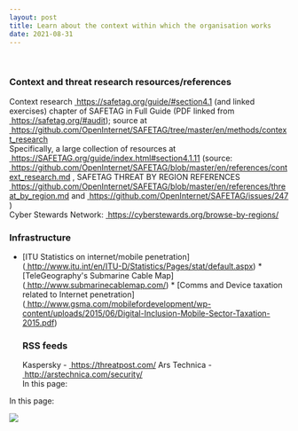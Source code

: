 ```yaml
---
layout: post
title: Learn about the context within which the organisation works
date: 2021-08-31
---
```


<body class="mceContentBody aui-theme-default wiki-content fullsize">
<p> </p> <div class="contentLayout2">
<div class="columnLayout two-equal" data-layout="two-equal">
<div class="cell normal" data-type="normal">
<div class="innerCell">
<h3>Context and threat research resources/references</h3><p>Context research <a href="https://safetag.org/guide/#section4.1"><span style="color: rgb(0,0,238);"> </span></a><a class="external-link" href="https://safetag.org/guide/#section4.1+" rel="nofollow">https://safetag.org/guide/#section4.1</a> (and linked exercises) chapter of SAFETAG in Full Guide (PDF linked from <a href="https://safetag.org/#audit"><span style="color: rgb(0,0,238);"> </span></a><a class="external-link" href="https://safetag.org/#audit+" rel="nofollow">https://safetag.org/#audit</a>); source at <a href="https://github.com/OpenInternet/SAFETAG/tree/master/en/methods/context_research"><span style="color: rgb(0,0,238);"> </span></a><a class="external-link" href="https://github.com/OpenInternet/SAFETAG/tree/master/en/methods/context_research+" rel="nofollow">https://github.com/OpenInternet/SAFETAG/tree/master/en/methods/context_research</a><br/> Specifically, a large collection of resources at <a href="https://SAFETAG.org/guide/index.html#section4.1.11"><span style="color: rgb(0,0,238);"> </span></a><a class="external-link" href="https://SAFETAG.org/guide/index.html#section4.1.11+" rel="nofollow">https://SAFETAG.org/guide/index.html#section4.1.11</a> (source: <a href="https://github.com/OpenInternet/SAFETAG/blob/master/en/references/context_research.md"><span style="color: rgb(0,0,238);"> </span></a><a class="external-link" href="https://github.com/OpenInternet/SAFETAG/blob/master/en/references/context_research.md+" rel="nofollow">https://github.com/OpenInternet/SAFETAG/blob/master/en/references/context_research.md</a> , SAFETAG THREAT BY REGION REFERENCES <a href="https://github.com/OpenInternet/SAFETAG/blob/master/en/references/threat_by_region.md"><span style="color: rgb(0,0,238);"> </span></a><a class="external-link" href="https://github.com/OpenInternet/SAFETAG/blob/master/en/references/threat_by_region.md+" rel="nofollow">https://github.com/OpenInternet/SAFETAG/blob/master/en/references/threat_by_region.md</a> and <a href="https://github.com/OpenInternet/SAFETAG/issues/247"><span style="color: rgb(0,0,238);"> </span></a><a class="external-link" href="https://github.com/OpenInternet/SAFETAG/issues/247+" rel="nofollow">https://github.com/OpenInternet/SAFETAG/issues/247</a> )<br/> Cyber Stewards Network: <a href="https://cyberstewards.org/browse-by-regions/"><span style="color: rgb(0,0,238);"> </span></a><a class="external-link" href="https://cyberstewards.org/browse-by-regions/+" rel="nofollow">https://cyberstewards.org/browse-by-regions/</a></p><h3>Infrastructure</h3><ul><li>[ITU Statistics on internet/mobile penetration](<a href="http://www.itu.int/en/ITU-D/Statistics/Pages/stat/default.aspx"><span style="color: rgb(0,0,238);"> </span></a><a class="external-link" href="http://www.itu.int/en/ITU-D/Statistics/Pages/stat/default.aspx+" rel="nofollow">http://www.itu.int/en/ITU-D/Statistics/Pages/stat/default.aspx</a>) * [TeleGeography's Submarine Cable Map](<a href="http://www.submarinecablemap.com/"><span style="color: rgb(0,0,238);"> </span></a><a class="external-link" href="http://www.submarinecablemap.com/+" rel="nofollow">http://www.submarinecablemap.com/</a>) * [Comms and Device taxation related to Internet penetration](<a href="http://www.gsma.com/mobilefordevelopment/wp-content/uploads/2015/06/Digital-Inclusion-Mobile-Sector-Taxation-2015.pdf"><span style="color: rgb(0,0,238);"> </span></a><a class="external-link" href="http://www.gsma.com/mobilefordevelopment/wp-content/uploads/2015/06/Digital-Inclusion-Mobile-Sector-Taxation-2015.pdf+" rel="nofollow">http://www.gsma.com/mobilefordevelopment/wp-content/uploads/2015/06/Digital-Inclusion-Mobile-Sector-Taxation-2015.pdf</a>)<h3>RSS feeds</h3>Kaspersky - <a href="https://threatpost.com/"><span style="color: rgb(0,0,238);"> </span></a><a class="external-link" href="https://threatpost.com/+" rel="nofollow">https://threatpost.com/</a> Ars Technica - <a href="http://arstechnica.com/security/"><span style="color: rgb(0,0,238);"> </span></a><a class="external-link" href="http://arstechnica.com/security/+" rel="nofollow">http://arstechnica.com/security/</a><br/> In this page:</li></ul></div>
</div>
<div class="cell normal" data-type="normal">
<div class="innerCell">
<p>In this page:</p><p><img class="editor-inline-macro" data-macro-id="ca78d4ed-0520-44ae-8c29-28b2a3066014" data-macro-name="toc" data-macro-schema-version="1" src="/plugins/servlet/confluence/placeholder/macro?definition=e3RvY30&amp;locale=en_GB&amp;version=2"/></p></div>
</div>
</div>
</div>
<p> </p>
</body>
